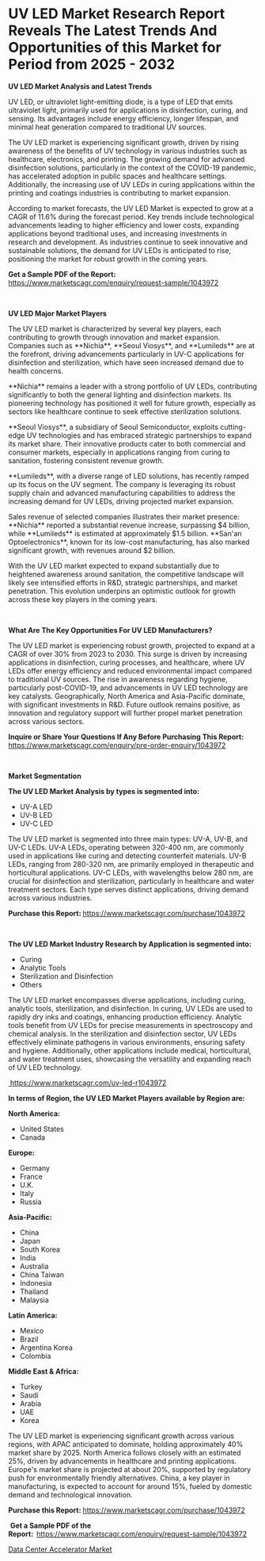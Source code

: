 <p><h1>UV LED Market Research Report Reveals The Latest Trends And Opportunities of this Market for Period from 2025 - 2032</h1></p><p><strong>UV LED Market Analysis and Latest Trends</strong></p>
<p><p>UV LED, or ultraviolet light-emitting diode, is a type of LED that emits ultraviolet light, primarily used for applications in disinfection, curing, and sensing. Its advantages include energy efficiency, longer lifespan, and minimal heat generation compared to traditional UV sources.</p><p>The UV LED market is experiencing significant growth, driven by rising awareness of the benefits of UV technology in various industries such as healthcare, electronics, and printing. The growing demand for advanced disinfection solutions, particularly in the context of the COVID-19 pandemic, has accelerated adoption in public spaces and healthcare settings. Additionally, the increasing use of UV LEDs in curing applications within the printing and coatings industries is contributing to market expansion.</p><p>According to market forecasts, the UV LED Market is expected to grow at a CAGR of 11.6% during the forecast period. Key trends include technological advancements leading to higher efficiency and lower costs, expanding applications beyond traditional uses, and increasing investments in research and development. As industries continue to seek innovative and sustainable solutions, the demand for UV LEDs is anticipated to rise, positioning the market for robust growth in the coming years.</p></p>
<p><strong>Get a Sample PDF of the Report:&nbsp;</strong> <a href="https://www.marketscagr.com/enquiry/request-sample/1043972?utm_campaign=2648&utm_medium=2&utm_source=Github&utm_content=ia&utm_term=06042025&utm_id=uv-led">https://www.marketscagr.com/enquiry/request-sample/1043972</a></p>
<p>&nbsp;</p>
<p><strong>UV LED Major Market Players</strong></p>
<p><p>The UV LED market is characterized by several key players, each contributing to growth through innovation and market expansion. Companies such as **Nichia**, **Seoul Viosys**, and **Lumileds** are at the forefront, driving advancements particularly in UV-C applications for disinfection and sterilization, which have seen increased demand due to health concerns. </p><p>**Nichia** remains a leader with a strong portfolio of UV LEDs, contributing significantly to both the general lighting and disinfection markets. Its pioneering technology has positioned it well for future growth, especially as sectors like healthcare continue to seek effective sterilization solutions.</p><p>**Seoul Viosys**, a subsidiary of Seoul Semiconductor, exploits cutting-edge UV technologies and has embraced strategic partnerships to expand its market share. Their innovative products cater to both commercial and consumer markets, especially in applications ranging from curing to sanitation, fostering consistent revenue growth.</p><p>**Lumileds**, with a diverse range of LED solutions, has recently ramped up its focus on the UV segment. The company is leveraging its robust supply chain and advanced manufacturing capabilities to address the increasing demand for UV LEDs, driving projected market expansion.</p><p>Sales revenue of selected companies illustrates their market presence: **Nichia** reported a substantial revenue increase, surpassing $4 billion, while **Lumileds** is estimated at approximately $1.5 billion. **San'an Optoelectronics**, known for its low-cost manufacturing, has also marked significant growth, with revenues around $2 billion.</p><p>With the UV LED market expected to expand substantially due to heightened awareness around sanitation, the competitive landscape will likely see intensified efforts in R&D, strategic partnerships, and market penetration. This evolution underpins an optimistic outlook for growth across these key players in the coming years.</p></p>
<p>&nbsp;</p>
<p><strong>What Are The Key Opportunities For UV LED Manufacturers?</strong></p>
<p><p>The UV LED market is experiencing robust growth, projected to expand at a CAGR of over 30% from 2023 to 2030. This surge is driven by increasing applications in disinfection, curing processes, and healthcare, where UV LEDs offer energy efficiency and reduced environmental impact compared to traditional UV sources. The rise in awareness regarding hygiene, particularly post-COVID-19, and advancements in UV LED technology are key catalysts. Geographically, North America and Asia-Pacific dominate, with significant investments in R&D. Future outlook remains positive, as innovation and regulatory support will further propel market penetration across various sectors.</p></p>
<p><strong>Inquire or Share Your Questions If Any Before Purchasing This Report:</strong> <a href="https://www.marketscagr.com/enquiry/pre-order-enquiry/1043972?utm_campaign=2648&utm_medium=2&utm_source=Github&utm_content=ia&utm_term=06042025&utm_id=uv-led">https://www.marketscagr.com/enquiry/pre-order-enquiry/1043972</a></p>
<p>&nbsp;</p>
<p><strong>Market Segmentation</strong></p>
<p><strong>The UV LED Market Analysis by types is segmented into:</strong></p>
<p><ul><li>UV-A LED</li><li>UV-B LED</li><li>UV-C LED</li></ul></p>
<p><p>The UV LED market is segmented into three main types: UV-A, UV-B, and UV-C LEDs. UV-A LEDs, operating between 320-400 nm, are commonly used in applications like curing and detecting counterfeit materials. UV-B LEDs, ranging from 280-320 nm, are primarily employed in therapeutic and horticultural applications. UV-C LEDs, with wavelengths below 280 nm, are crucial for disinfection and sterilization, particularly in healthcare and water treatment sectors. Each type serves distinct applications, driving demand across various industries.</p></p>
<p><strong>Purchase this Report:&nbsp;</strong><a href="https://www.marketscagr.com/purchase/1043972?utm_campaign=2648&utm_medium=2&utm_source=Github&utm_content=ia&utm_term=06042025&utm_id=uv-led">https://www.marketscagr.com/purchase/1043972</a></p>
<p>&nbsp;</p>
<p><strong>The UV LED Market Industry Research by Application is segmented into:</strong></p>
<p><ul><li>Curing</li><li>Analytic Tools</li><li>Sterilization and Disinfection</li><li>Others</li></ul></p>
<p><p>The UV LED market encompasses diverse applications, including curing, analytic tools, sterilization, and disinfection. In curing, UV LEDs are used to rapidly dry inks and coatings, enhancing production efficiency. Analytic tools benefit from UV LEDs for precise measurements in spectroscopy and chemical analysis. In the sterilization and disinfection sector, UV LEDs effectively eliminate pathogens in various environments, ensuring safety and hygiene. Additionally, other applications include medical, horticultural, and water treatment uses, showcasing the versatility and expanding reach of UV LED technology.</p></p>
<p><a href="https://www.marketscagr.com/uv-led-r1043972?utm_campaign=2648&utm_medium=2&utm_source=Github&utm_content=ia&utm_term=06042025&utm_id=uv-led">&nbsp;https://www.marketscagr.com/uv-led-r1043972</a></p>
<p><strong>In terms of Region, the UV LED Market Players available by Region are:</strong></p>
<p>
    <p> <strong> North America: </strong>
        <ul>
            <li>United States</li>
            <li>Canada</li>
        </ul>
        </p> 
    <p> <strong> Europe: </strong>
        <ul>
            <li>Germany</li>
            <li>France</li>
            <li>U.K.</li>
            <li>Italy</li>
            <li>Russia</li>
        </ul>
        </p> 
    <p> <strong> Asia-Pacific: </strong>
        <ul>
            <li>China</li>
            <li>Japan</li>
            <li>South Korea</li>
            <li>India</li>
            <li>Australia</li>
            <li>China Taiwan</li>
            <li>Indonesia</li>
            <li>Thailand</li>
            <li>Malaysia</li>
        </ul>
        </p> 
    <p> <strong> Latin America: </strong>
        <ul>
            <li>Mexico</li>
            <li>Brazil</li>
            <li>Argentina Korea</li>
            <li>Colombia</li>
        </ul>
        </p> 
    <p> <strong> Middle East & Africa: </strong>
        <ul>
            <li>Turkey</li>
            <li>Saudi</li>
            <li>Arabia</li>
            <li>UAE</li>
            <li>Korea</li>
        </ul>
    </p>
    </p>
<p><p>The UV LED market is experiencing significant growth across various regions, with APAC anticipated to dominate, holding approximately 40% market share by 2025. North America follows closely with an estimated 25%, driven by advancements in healthcare and printing applications. Europe's market share is projected at about 20%, supported by regulatory push for environmentally friendly alternatives. China, a key player in manufacturing, is expected to account for around 15%, fueled by domestic demand and technological innovation.</p></p>
<p><strong>Purchase this Report: </strong><a href="https://www.marketscagr.com/purchase/1043972?utm_campaign=2648&utm_medium=2&utm_source=Github&utm_content=ia&utm_term=06042025&utm_id=uv-led">https://www.marketscagr.com/purchase/1043972</a></p>
<p>&nbsp;<strong>Get a Sample PDF of the Report:&nbsp;&nbsp;</strong><a href="https://www.marketscagr.com/enquiry/request-sample/1043972?utm_campaign=2648&utm_medium=2&utm_source=Github&utm_content=ia&utm_term=06042025&utm_id=uv-led">https://www.marketscagr.com/enquiry/request-sample/1043972</a></p>
<p><strong></strong></p>
<p><p><a href="https://github.com/pearlinewhite4692/Market-Research-Report-List-1/blob/main/data-center-accelerator-market.md?utm_campaign=2648&utm_medium=2&utm_source=Github&utm_content=ia&utm_term=06042025&utm_id=uv-led">Data Center Accelerator Market</a></p></p>